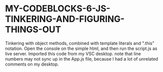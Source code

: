 # MY-CODEBLOCKS-6-JS-TINKERING-AND-FIGURING-THINGS-OUT
Tinkering with object methods, combined with template literals and  ".this" notation.
Open the console on the simple html, and then run the script.js as live server.
Imported this code from my VSC desktop. note that line numbers may not sync up in the App.js file, because I had a lot of unrelated comments on my desktop.
